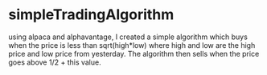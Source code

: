 # simpleTradingAlgorithm

using alpaca and alphavantage, I created a simple algorithm which buys when the price is less than sqrt(high*low) where high and low are the high price and low price from yesterday. The algorithm then sells when the price goes above 1/2 + this value.
